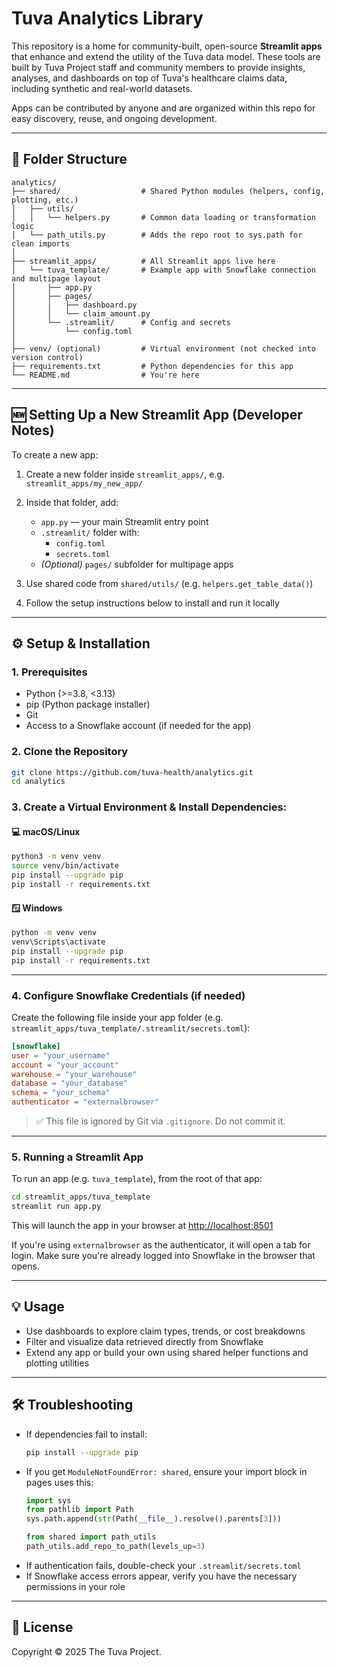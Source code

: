 # Tuva Analytics Library

This repository is a home for community-built, open-source **Streamlit apps** that enhance and extend the utility of the Tuva data model. These tools are built by Tuva Project staff and community members to provide insights, analyses, and dashboards on top of Tuva's healthcare claims data, including synthetic and real-world datasets.

Apps can be contributed by anyone and are organized within this repo for easy discovery, reuse, and ongoing development.

---

## 📁 Folder Structure

```
analytics/
├── shared/                  # Shared Python modules (helpers, config, plotting, etc.)
│   ├── utils/
│   │   └── helpers.py       # Common data loading or transformation logic
│   └── path_utils.py        # Adds the repo root to sys.path for clean imports
│
├── streamlit_apps/          # All Streamlit apps live here
│   └── tuva_template/       # Example app with Snowflake connection and multipage layout
│       ├── app.py
│       ├── pages/
│       │   ├── dashboard.py
│       │   └── claim_amount.py
│       └── .streamlit/      # Config and secrets
│           └── config.toml
│
├── venv/ (optional)         # Virtual environment (not checked into version control)
├── requirements.txt         # Python dependencies for this app
└── README.md                # You're here
```

---

## 🆕 Setting Up a New Streamlit App (Developer Notes)

To create a new app:

1. Create a new folder inside `streamlit_apps/`, e.g. `streamlit_apps/my_new_app/`

2. Inside that folder, add:
   - `app.py` — your main Streamlit entry point    
   - `.streamlit/` folder with:
     - `config.toml`
     - `secrets.toml`
   - *(Optional)* `pages/` subfolder for multipage apps

3. Use shared code from `shared/utils/` (e.g. `helpers.get_table_data()`)

4. Follow the setup instructions below to install and run it locally

---

## ⚙️ Setup & Installation

### 1. Prerequisites
- Python (>=3.8, <3.13)
- pip (Python package installer)
- Git
- Access to a Snowflake account (if needed for the app)

### 2. Clone the Repository

```bash
git clone https://github.com/tuva-health/analytics.git
cd analytics
```

### 3. Create a Virtual Environment & Install Dependencies:

#### 💻 macOS/Linux
```bash
python3 -m venv venv
source venv/bin/activate
pip install --upgrade pip
pip install -r requirements.txt
```

#### 🪟 Windows
```bash
python -m venv venv
venv\Scripts\activate
pip install --upgrade pip
pip install -r requirements.txt
```

---

### 4. Configure Snowflake Credentials (if needed)

Create the following file inside your app folder (e.g. `streamlit_apps/tuva_template/.streamlit/secrets.toml`):

```toml
[snowflake]
user = "your_username"
account = "your_account"
warehouse = "your_warehouse"
database = "your_database"
schema = "your_schema"
authenticator = "externalbrowser"
```

> ✅ This file is ignored by Git via `.gitignore`. Do not commit it.

---

### 5.  Running a Streamlit App

To run an app (e.g. `tuva_template`), from the root of that app:

```bash
cd streamlit_apps/tuva_template
streamlit run app.py
```

This will launch the app in your browser at [http://localhost:8501](http://localhost:8501)

If you're using `externalbrowser` as the authenticator, it will open a tab for login. Make sure you're already logged into Snowflake in the browser that opens.

---

## 💡 Usage
- Use dashboards to explore claim types, trends, or cost breakdowns
- Filter and visualize data retrieved directly from Snowflake
- Extend any app or build your own using shared helper functions and plotting utilities

---

## 🛠️ Troubleshooting

- If dependencies fail to install:
  ```bash
  pip install --upgrade pip
  ```
- If you get `ModuleNotFoundError: shared`, ensure your import block in pages uses this:
  ```python
  import sys
  from pathlib import Path
  sys.path.append(str(Path(__file__).resolve().parents[3]))

  from shared import path_utils
  path_utils.add_repo_to_path(levels_up=3)
  ```
- If authentication fails, double-check your `.streamlit/secrets.toml`
- If Snowflake access errors appear, verify you have the necessary permissions in your role

---

## 📄 License

Copyright © 2025 The Tuva Project.

